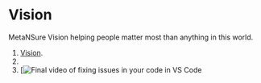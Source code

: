 # Vision
MetaNSure Vision helping people matter most than anything in this world.


1. [Vision](https://metasure.github.io/youtube-embed/readme.html).
2.
3. [![Final video of fixing issues in your code in VS Code](https://www.youtube.com/watch?v=JLMbpiywVxQ)

